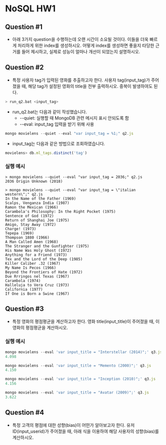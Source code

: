 # NoSQL HW1

## Question #1
  *  아래 3가지 question을 수행하는데 오랜 시간이 소요될 것이다. 이들을 더욱 빠르게 처리하게 위한 index를 생성하시오. 어떻게 index를 생성하면 좋을지 타당한 근거를 들어 제시하고, 실제로 성능이 얼마나 개선이 되었는지 설명하시오.

## Question #2
  * 특정 사용자 tag가 입력된 영화를 추출하고자 한다. 사용자 tag(input_tag)가 주어졌을 때, 해당 tag가 설정된 영화의 title을 전부 출력하시오. 중복이 발생하여도 된다.

```bash
> run_q2.bat <input_tag>
```

  * run_q2.bat는 다음과 같이 작성했습니다.
    * --quiet: 실행할 때 MongoDB 관련 메시지 표시 안되도록 함
    * --eval: input_tag 입력을 받기 위해 사용
```javascript
mongo movielens --quiet --eval "var input_tag = %1;" q2.js
```
  * input_tag는 다음과 같은 방법으로 조회하였습니다.
```javascript
movielens> db.ml_tags.distinct('tag')
```

### 실행 예시
  
```
> mongo movielens --quiet --eval "var input_tag = 2036;" q2.js
2036 Origin Unknown (2018)
```

```
> mongo movielens --quiet --eval "var input_tag = \"italian western\";" q2.js
In the Name of the Father (1969)
Scalps, Venganza India (1987)
Ramon the Mexican (1966)
Carambola's Philosophy: In the Right Pocket (1975)
Sentence of God (1972)
Return of Shanghai Joe (1975)
Amigo, Stay Away (1972)
Charge! (1973)
Tepepa (1969)
Thompson 1880 (1966)
A Man Called Amen (1968)
The Stranger and the Gunfighter (1975)
His Name Was Holy Ghost (1972)
Anything for a Friend (1973)
Tex and the Lord of the Deep (1985)
Killer Caliber .32 (1967)
My Name Is Pecos (1966)
Beyond the Frontiers of Hate (1972)
Due Rrringos nel Texas (1967)
Carambola (1974)
Halleluja to Vera Cruz (1973)
California (1977)
If One is Born a Swine (1967)
```

## Question #3
  * 특정 영화의 평점평균을 계산하고자 한다. 영화 title(input_title)이 주어졌을 때, 이 영화의 평점평균을 계산하시오.

### 실행 예시

```javascript
mongo movielens --eval 'var input_title = "Interstellar (2014)";' q3.js
4.098
```

```javascript
mongo movielens --eval 'var input_title = "Memento (2000)";' q3.js
4.150
```
```javascript
mongo movielens --eval 'var input_title = "Inception (2010)";' q3.js
4.156
```

```javascript
mongo movielens --eval 'var input_title = "Avatar (2009)";' q3.js
3.622
```


## Question #4
  *  특정 고객의 평점에 대한 성향(bias)이 어떤가 알아보고자 한다. 유저 ID(input_userid)가 주어졌을 때, 아래 식을 이용하여 해당 사용자의 성향(bias)를 계산하시오.
